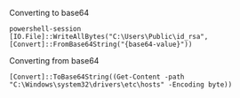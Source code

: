 Converting to base64
```
powershell-session
[IO.File]::WriteAllBytes("C:\Users\Public\id_rsa", [Convert]::FromBase64String("{base64-value}"))
```


Converting from base64
```powershell-session
[Convert]::ToBase64String((Get-Content -path "C:\Windows\system32\drivers\etc\hosts" -Encoding byte))
